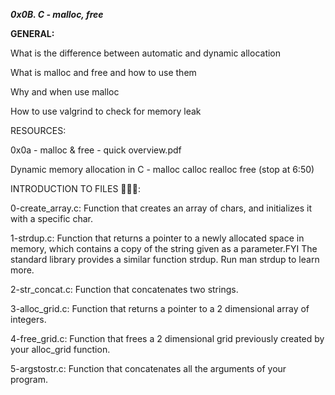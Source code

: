 ***0x0B. C - malloc, free***

**GENERAL:**

What is the difference between automatic and dynamic allocation

What is malloc and free and how to use them

Why and when use malloc

How to use valgrind to check for memory leak

RESOURCES:

0x0a - malloc & free - quick overview.pdf

Dynamic memory allocation in C - malloc calloc realloc free (stop at 6:50)

INTRODUCTION TO FILES 📕📕📕:

0-create_array.c: Function that creates an array of chars, and initializes it with a specific char.

1-strdup.c: Function that returns a pointer to a newly allocated space in memory, which contains a copy of the string given as a parameter.FYI The standard library provides a similar function strdup. Run man strdup to learn more.

2-str_concat.c: Function that concatenates two strings.

3-alloc_grid.c: Function that returns a pointer to a 2 dimensional array of integers.

4-free_grid.c: Function that frees a 2 dimensional grid previously created by your alloc_grid function.

5-argstostr.c: Function that concatenates all the arguments of your program.
